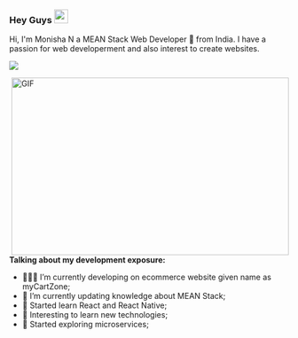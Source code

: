 ### Hey Guys <img src="https://media.giphy.com/media/hvRJCLFzcasrR4ia7z/giphy.gif" width="25px">

Hi, I'm Monisha N a  MEAN Stack Web Developer 🚀 from India. I have a passion for web developerment and also interest to create websites. 

 <a href="https://www.linkedin.com/in/monisha-12011993/"><img src="https://img.icons8.com/clouds/75/000000/linkedin.png"/></a>

  <img align="right" alt="GIF" src="https://github.com/Monisha1201/monishaN/blob/main/meanstack.gif" width="500" height="320" />
  
**Talking about my development exposure:**

- 👨🏽‍💻 I’m currently developing on ecommerce website given name as myCartZone;
- 🌱 I’m currently updating knowledge about MEAN Stack; 
- 🌱 Started learn React and React Native;
- 🌱 Interesting to learn new technologies;
- 🌱 Started exploring microservices;



